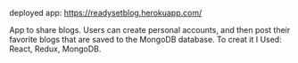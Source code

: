 deployed app:    https://readysetblog.herokuapp.com/


App to share blogs. Users can create personal accounts, and then post
their favorite blogs that are saved to the MongoDB database.
To creat it I Used: React, Redux, MongoDB.
